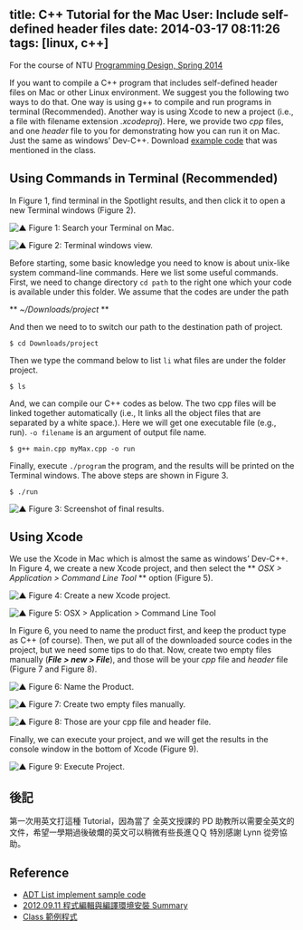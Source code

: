 title: C++ Tutorial for the Mac User: Include self-defined header files
date: 2014-03-17 08:11:26
tags: [linux, c++]
---
For the course of NTU [Programming Design, Spring 2014](http://www.im.ntu.edu.tw/~lckung/courses/PDSp14/)

If you want to compile a C++ program that includes self-defined header files on Mac or other Linux environment. We suggest you the following two ways to do that. One way is using g++ to compile and run programs in terminal (Recommended). Another way is using Xcode to new a project (i.e., a file with filename extension *.xcodeproj*).
Here, we provide two *cpp* files, and one *header* file to you for demonstrating how you can run it on Mac. Just the same as windows’ Dev-C++. Download [example code](https://github.com/evenchange4/102-2_PD_Cpp-Tutorial-for-the-Mac/archive/master.zip) that was mentioned in the class.

<!-- more -->

## Using Commands in Terminal (Recommended)
In Figure 1, find terminal in the Spotlight results, and then click it to open a new Terminal windows (Figure 2).

![▲ Figure 1: Search your Terminal on Mac.](http://media-cache-ec0.pinimg.com/736x/a2/ce/2c/a2ce2ca0ce15d4723e114adcdf4782c3.jpg)

![▲ Figure 2: Terminal windows view.](http://media-cache-ec0.pinimg.com/originals/31/ae/31/31ae31f1aaeb260267263faee8a433b2.jpg)

Before starting, some basic knowledge you need to know is about unix-like system command-line commands. Here we list some useful commands.
First, we need to change directory `cd path` to the right one which your code is available under this folder. We assume that the codes are under the path

** *~/Downloads/project* **

And then we need to to switch our path to the destination path of project.

```
$ cd Downloads/project
```

Then we type the command below to list `li` what files are under the folder project.

```
$ ls
```

And, we can compile our C++ codes as below. The two cpp files will be linked together automatically (i.e., It links all the object files that are separated by a white space.).  Here we will get one executable file (e.g., run). `-o filename` is an argument of output file name.

```
$ g++ main.cpp myMax.cpp -o run
```

Finally, execute `./program` the program, and the results will be printed on the Terminal windows. The above steps are shown in Figure 3.

```
$ ./run
```

![▲ Figure 3: Screenshot of final results.](http://media-cache-ec0.pinimg.com/originals/0c/ce/39/0cce398d637b44bc189ef32d8d6b2f33.jpg)

## Using Xcode
We use the Xcode in Mac which is almost the same as windows’ Dev-C++. In Figure 4, we create a new Xcode project, and then select the ** *OSX > Application > Command Line Tool* ** option (Figure 5).

![▲ Figure 4: Create a new Xcode project.](http://media-cache-ak0.pinimg.com/originals/4e/99/11/4e9911c6a8f276155b9076785ec407b5.jpg)

![▲ Figure 5: OSX > Application > Command Line Tool](http://media-cache-ec0.pinimg.com/736x/85/aa/1b/85aa1b5598a9008a7ae5a4a66aec2f0b.jpg)

In Figure 6, you need to name the product first, and keep the product type as C++ (of course).  Then, we put all of the downloaded source codes in the project, but we need some tips to do that. Now, create two empty files manually (***File > new > File***), and those will be your *cpp* file and *header* file (Figure 7 and Figure 8).

![▲ Figure 6: Name the Product.](http://media-cache-cd0.pinimg.com/originals/67/7d/75/677d75783e85548b6b3995235da870f8.jpg)

![▲ Figure 7: Create two empty files manually.](http://media-cache-ec0.pinimg.com/originals/c7/03/36/c70336e5b0bc319cac47cf053948b02a.jpg)

![▲ Figure 8: Those are your cpp file and header file.](http://media-cache-ak0.pinimg.com/originals/38/7c/87/387c8791e7deb2c373f9e082eb6e5efd.jpg)

Finally, we can execute your project, and we will get the results in the console window in the bottom of Xcode (Figure 9).

![▲ Figure 9: Execute Project.](http://media-cache-ak0.pinimg.com/originals/0b/65/78/0b6578094de1329f9eb5ff60bdf06d67.jpg)

## 後記
第一次用英文打這種 Tutorial，因為當了 全英文授課的 PD 助教所以需要全英文的文件，希望一學期過後破爛的英文可以稍微有些長進ＱＱ 特別感謝 Lynn 從旁協助。

## Reference
- [ADT List implement sample code](https://github.com/evenchange4/102-1_DS_TA_Sample-code/tree/master/ADT%20List%20code)
- [2012.09.11 程式編輯與編譯環境安裝 Summary](https://docs.google.com/viewer?a=v&pid=sites&srcid=ZGVmYXVsdGRvbWFpbnxudHVjc2llYzIwMTJ8Z3g6MWE1NzkzNzMxNzI0ODVmZQ)
- [Class 範例程式](https://gist.github.com/evenchange4/52ba298788b23bda9ac3)
